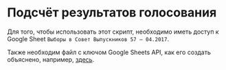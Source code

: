 Подсчёт результатов голосования
===============================

Для того, чтобы использовать этот скрипт, необходимо иметь доступ к Google
Sheet `Выборы в Совет Выпускников 57 — 04.2017`.

Также необходим файл с ключом Google Sheets API, как его создать объяснено,
например, [здесь](https://developers.google.com/sheets/api/quickstart/python).
